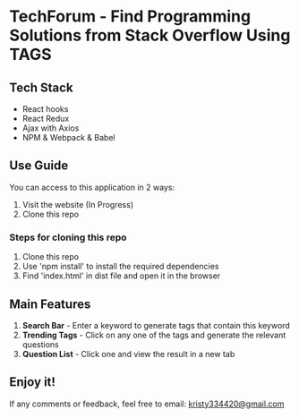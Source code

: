 # TechForum - Find Programming Solutions from Stack Overflow Using TAGS

## Tech Stack
* React hooks
* React Redux
* Ajax with Axios
* NPM & Webpack & Babel

## Use Guide
You can access to this application in 2 ways: 
1. Visit the website (In Progress)
2. Clone this repo

### Steps for cloning this repo
1. Clone this repo
2. Use 'npm install' to install the required dependencies
3. Find 'index.html' in dist file and open it in the browser

## Main Features
1. **Search Bar**     - Enter a keyword to generate tags that contain this keyword
2. **Trending Tags**  - Click on any one of the tags and generate the relevant questions
3. **Question List**  - Click one and view the result in a new tab

## Enjoy it!
If any comments or feedback, feel free to email: kristy334420@gmail.com
